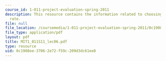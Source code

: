 ```yaml
---
course_id: 1-011-project-evaluation-spring-2011
description: This resource contains the information related to choosing a discount
  rate.
file: null
file_location: /coursemedia/1-011-project-evaluation-spring-2011/0c1908ee37062e72f59c209d3dc61ee8_MIT1_011S11_lec06.pdf
file_type: application/pdf
layout: pdf
title: MIT1_011S11_lec06.pdf
type: resource
uid: 0c1908ee-3706-2e72-f59c-209d3dc61ee8
---
```

